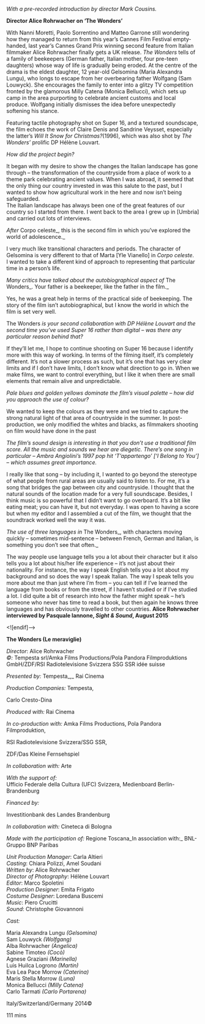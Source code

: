 

_With a pre-recorded introduction by director Mark Cousins._

**Director Alice Rohrwacher on ‘The Wonders’**

With Nanni Moretti, Paolo Sorrentino and Matteo Garrone still wondering how they managed to return from this year’s Cannes Film Festival empty-handed, last year’s Cannes Grand Prix winning second feature from Italian filmmaker Alice Rohrwacher finally gets a UK release. _The Wonders_ tells of a family of beekeepers (German father, Italian mother, four pre-teen daughters) whose way of life is gradually being eroded. At the centre of the drama is the eldest daughter, 12 year-old Gelsomina (Maria Alexandra Lungu), who longs to escape from her overbearing father Wolfgang (Sam Louwyck). She encourages the family to enter into a glitzy TV competition fronted by the glamorous Milly Catena (Monica Bellucci), which sets up camp in the area purporting to celebrate ancient customs and local produce. Wolfgang initially dismisses the idea before unexpectedly softening his stance.

Featuring tactile photography shot on Super 16, and a textured soundscape, the film echoes the work of Claire Denis and Sandrine Veysset, especially the latter’s _Will It Snow for Christmas?_(1996), which was also shot by  _The Wonders’_ prolific DP Hélène Louvart.

_How did the project begin?_

It began with my desire to show the changes the Italian landscape has gone through – the transformation of the countryside from a place of work to a theme park celebrating ancient values. When I was abroad, it seemed that the only thing our country invested in was this salute to the past, but I wanted to show how agricultural work in the here and now isn’t being safeguarded.  
The Italian landscape has always been one of the great features of our country so I started from there. I went back to the area I grew up in [Umbria] and carried out lots of interviews.

_After_ Corpo celeste_, this is the second film in which you’ve explored the world of adolescence._

I very much like transitional characters and periods. The character of Gelsomina is very different to that of Marta [Yle Vianello] in _Corpo celeste_.  
I wanted to take a different kind of approach to representing that particular time in a person’s life.

_Many critics have talked about the autobiographical aspect of_ The Wonders_. Your father is a beekeeper, like the father in the film._

Yes, he was a great help in terms of the practical side of beekeeping. The story of the film isn’t autobiographical, but I know the world in which the film is set very well.

The Wonders _is your second collaboration with DP Hélène Louvart and the second time you’ve used Super 16 rather than digital – was there any particular reason behind that?_

If they’ll let me, I hope to continue shooting on Super 16 because I identify more with this way of working. In terms of the filming itself, it’s completely different. It’s not a slower process as such, but it’s one that has very clear limits and if I don’t have limits, I don’t know what direction to go in. When we make films, we want to control everything, but I like it when there are small elements that remain alive and unpredictable.

_Pale blues and golden yellows dominate the film’s visual palette – how did you approach the use of colour?_

We wanted to keep the colours as they were and we tried to capture the strong natural light of that area of countryside in the summer. In post-production, we only modified the whites and blacks, as filmmakers shooting on film would have done in the past

_The film’s sound design is interesting in that you don’t use a traditional film score. All the music and sounds we hear are diegetic. There’s one song in particular – Ambra Angiolini’s 1997 pop hit ‘T’appartengo’ [‘I Belong to You’] – which assumes great importance._

I really like that song – by including it, I wanted to go beyond the stereotype of what people from rural areas are usually said to listen to. For me, it’s a song that bridges the gap between city and countryside. I thought that the natural sounds of the location made for a very full soundscape. Besides, I think music is so powerful that I didn’t want to go overboard. It’s a bit like eating meat; you can have it, but not everyday. I was open to having a score but when my editor and I assembled a cut of the film, we thought that the soundtrack worked well the way it was.

_The use of three languages in_ The Wonders_, with characters moving quickly – sometimes mid-sentence – between French, German and Italian, is something you don’t see that often._

The way people use language tells you a lot about their character but it also tells you a lot about his/her life experience – it’s not just about their nationality. For instance, the way I speak English tells you a lot about my background and so does the way I speak Italian. The way I speak tells you more about me than just where I’m from – you can tell if I’ve learned the language from books or from the street, if I haven’t studied or if I’ve studied a lot. I did quite a bit of research into how the father might speak – he’s someone who never has time to read a book, but then again he knows three languages and has obviously travelled to other countries.
**Alice Rohrwacher interviewed by Pasquale Iannone, _Sight & Sound_, August 2015**

<![endif]-->

**The Wonders (Le meraviglie)**

_Director_: Alice Rohrwacher  
_©:_ Tempesta srl/Amka Films Productions/Pola Pandora Filmproduktions GmbH/ZDF/RSI Radiotelevisione Svizzera SSG SSR idée suisse

_Presented by:_ Tempesta_,_ Rai Cinema

_Production Companies:_ Tempesta,

Carlo Cresto-Dina

_Produced_ _with:_ Rai Cinema

_In co-production with:_ Amka Films Productions, Pola Pandora Filmproduktion,

RSI Radiotelevisione Svizzera/SSG SSR,

ZDF/Das Kleine Fernsehspiel

_In collaboration with:_ Arte

_With the support of:_  
Ufficio Federale della Cultura (UFC) Svizzera, Medienboard Berlin-Brandenburg

_Financed by:_

Investitionbank des Landes Brandenburg

_In collaboration with:_ Cineteca di Bologna

_Made with the participation of:_ Regione Toscana_In association with:_ BNL-Gruppo BNP Paribas

_Unit Production Manager_: Carla Altieri  
_Casting_: Chiara Polizzi, Amel Soudani  
_Written by_: Alice Rohrwacher  
_Director of Photography_: Hélène Louvart  
_Editor_: Marco Spoletini  
_Production Designer_: Emita Frigato  
_Costume Designer_: Loredana Buscemi  
_Music_: Piero Crucitti  
_Sound_: Christophe Giovannoni

_Cast:_

Maria Alexandra Lungu _(Gelsomina)_  
Sam Louwyck _(Wolfgang)_  
Alba Rohrwacher _(Angelica)_  
Sabine Timoteo _(Cocò)_  
Agnese Graziani _(Marinella)_  
Luis Huilca Logrono _(Martin)_  
Eva Lea Pace Morrow _(Caterina)_  
Maris Stella Morrow _(Luna)_  
Monica Bellucci _(Milly Catena)_  
Carlo Tarmati _(Carlo Portarena)_

Italy/Switzerland/Germany 2014©

111 mins
<!--stackedit_data:
eyJoaXN0b3J5IjpbMTUzNzgxOTczNl19
-->